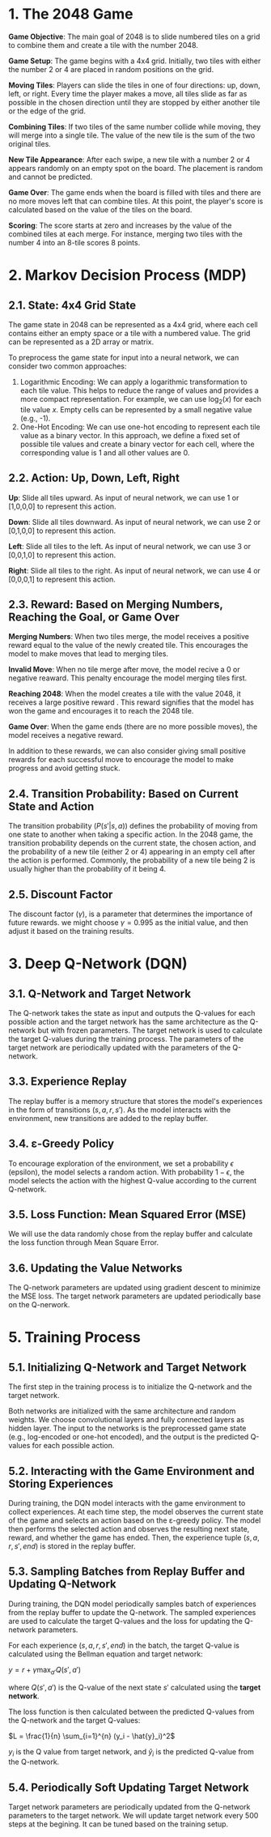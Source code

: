 # 1. The 2048 Game

__Game Objective__: The main goal of 2048 is to slide numbered tiles on a grid to combine them and create a tile with the number 2048.

__Game Setup__: The game begins with a 4x4 grid. Initially, two tiles with either the number 2 or 4 are placed in random positions on the grid.

__Moving Tiles__: Players can slide the tiles in one of four directions: up, down, left, or right. Every time the player makes a move, all tiles slide as far as possible in the chosen direction until they are stopped by either another tile or the edge of the grid.

__Combining Tiles__: If two tiles of the same number collide while moving, they will merge into a single tile. The value of the new tile is the sum of the two original tiles.

__New Tile Appearance__: After each swipe, a new tile with a number 2 or 4 appears randomly on an empty spot on the board. The placement is random and cannot be predicted.

__Game Over__: The game ends when the board is filled with tiles and there are no more moves left that can combine tiles. At this point, the player's score is calculated based on the value of the tiles on the board.

__Scoring__: The score starts at zero and increases by the value of the combined tiles at each merge. For instance, merging two tiles with the number 4 into an 8-tile scores 8 points.

# 2. Markov Decision Process (MDP)

## 2.1. State: 4x4 Grid State

The game state in 2048 can be represented as a 4x4 grid, where each cell contains either an empty space or a tile with a numbered value. The grid can be represented as a 2D array or matrix.

To preprocess the game state for input into a neural network, we can consider two common approaches:

1.  Logarithmic Encoding: We can apply a logarithmic transformation to each tile value. This helps to reduce the range of values and provides a more compact representation. For example, we can use $\log_2(x)$ for each tile value $x$. Empty cells can be represented by a small negative value (e.g., -1).
2.  One-Hot Encoding: We can use one-hot encoding to represent each tile value as a binary vector. In this approach, we define a fixed set of possible tile values and create a binary vector for each cell, where the corresponding value is 1 and all other values are 0.

## 2.2. Action: Up, Down, Left, Right
__Up__: Slide all tiles upward. As input of neural network, we can use 1 or [1,0,0,0] to represent this action.

__Down__: Slide all tiles downward. As input of neural network, we can use 2 or [0,1,0,0] to represent this action.

__Left__: Slide all tiles to the left. As input of neural network, we can use 3 or [0,0,1,0] to represent this action.

__Right__: Slide all tiles to the right. As input of neural network, we can use 4 or [0,0,0,1] to represent this action.


## 2.3. Reward: Based on Merging Numbers, Reaching the Goal, or Game Over
__Merging Numbers__: When two tiles merge, the model receives a positive reward equal to the value of the newly created tile. This encourages the model to make moves that lead to merging tiles.

__Invalid Move__: When no tile merge after move, the model recive a 0 or negative reaward. This penalty encourage the model merging tiles first.

__Reaching 2048__: When the model creates a tile with the value 2048, it receives a large positive reward . This reward signifies that the model has won the game and encourages it to reach the 2048 tile.

__Game Over__: When the game ends (there are no more possible moves), the model receives a negative reward.

In addition to these rewards, we can also consider giving small positive rewards for each successful move to encourage the model to make progress and avoid getting stuck.

## 2.4. Transition Probability: Based on Current State and Action

The transition probability ($P(s' | s, a)$) defines the probability of moving from one state to another when taking a specific action. In the 2048 game, the transition probability depends on the current state, the chosen action, and the probability of a new tile (either 2 or 4) appearing in an empty cell after the action is performed. Commonly, the probability of a new tile being 2 is usually higher than the probability of it being 4.

## 2.5. Discount Factor

The discount factor ($\gamma$), is a parameter that determines the importance of future rewards. we might choose $\gamma=0.995$ as the initial value, and then adjust it based on the training results.

# 3. Deep Q-Network (DQN)

## 3.1. Q-Network and Target Network

The Q-network takes the state as input and outputs the Q-values for each possible action and the target network has the same architecture as the Q-network but with frozen parameters. The target network is used to calculate the target Q-values during the training process. The parameters of the target network are periodically updated with the parameters of the Q-network.

## 3.3. Experience Replay
The replay buffer is a memory structure that stores the model's experiences in the form of transitions $(s, a, r, s')$. As the model interacts with the environment, new transitions are added to the replay buffer. 

## 3.4. ε-Greedy Policy
To encourage exploration of the environment, we set a probability $\epsilon$ (epsilon), the model selects a random action. With probability $1 - \epsilon$, the model selects the action with the highest Q-value according to the current Q-network.

## 3.5. Loss Function: Mean Squared Error (MSE)
We will use the data randomly chose from the replay buffer and calculate the loss function through Mean Square Error.

## 3.6. Updating the Value Networks
The Q-network parameters are updated using gradient descent to minimize the MSE loss. The target network parameters are updated periodically base on the Q-nerwork.


# 5. Training Process

## 5.1. Initializing Q-Network and Target Network

The first step in the training process is to initialize the Q-network and the target network. 

Both networks are initialized with the same architecture and random weights. We choose convolutional layers and fully connected layers as hidden layer. The input to the networks is the preprocessed game state (e.g., log-encoded or one-hot encoded), and the output is the predicted Q-values for each possible action.

## 5.2. Interacting with the Game Environment and Storing Experiences

During training, the DQN model interacts with the game environment to collect experiences. At each time step, the model observes the current state of the game and selects an action based on the ε-greedy policy. The model then performs the selected action and observes the resulting next state, reward, and whether the game has ended. Then, the experience tuple $(s, a, r, s', end)$ is stored in the replay buffer. 

## 5.3. Sampling Batches from Replay Buffer and Updating Q-Network

During training, the DQN model periodically samples batch of experiences from the replay buffer to update the Q-network. The sampled experiences are used to calculate the target Q-values and the loss for updating the Q-network parameters.

For each experience $(s, a, r, s', end)$ in the batch, the target Q-value is calculated using the Bellman equation and target network:

$y = r + \gamma \max_{a'} Q(s', a')$

where $Q(s', a')$ is the Q-value of the next state $s'$ calculated using the __target network__.

The loss function is then calculated between the predicted Q-values from the Q-network and the target Q-values:

$L = \frac{1}{n} \sum_{i=1}^{n} (y_i - \hat{y}_i)^2$

$y_i$ is the Q value from target network, and $\hat{y}_i$ is the predicted Q-value from the Q-network.

## 5.4. Periodically Soft Updating Target Network

Target network parameters are periodically updated from the Q-network parameters to the target network. We will update target network every 500 steps at the begining. It can be tuned based on the training setup.
